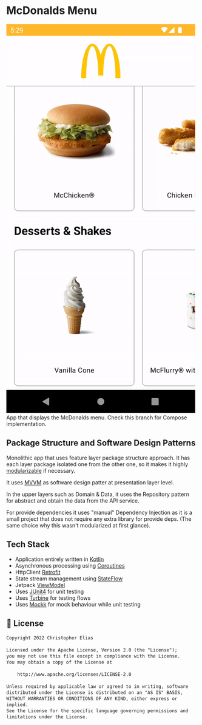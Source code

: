 # McDonalds Menu
<img src="readme/mcdonalds.gif" alt="McDonald Sample" height="50%"/>
App that displays the McDonalds menu. Check this branch for Compose implementation.

## Package Structure and Software Design Patterns

Monolithic app that uses feature layer package structure approach. It has each layer package isolated one from the other one, so it makes it highly [modularizable](https://medium.com/proandroiddev/the-abc-of-modularization-for-android-in-2021-e7b3fbe29fca) if necessary.

It uses [MVVM](https://medium.com/proandroiddev/understanding-mvvm-pattern-for-android-in-2021-98b155b37b54) as software design patter at presentation layer level.

In the upper layers such as Domain & Data, it uses the Repository pattern for abstract and obtain the data from the API service.

For provide dependencies it uses "manual" Dependency Injection as it is a small project that does not require any extra library for provide deps. (The same choice why this wasn't modularized at first glance).

## Tech Stack
- Application entirely written in [Kotlin](https://kotlinlang.org)
- Asynchronous processing using [Coroutines](https://kotlin.github.io/kotlinx.coroutines/)
- HttpClient [Retrofit](https://github.com/square/retrofit)
- State stream management using [StateFlow](https://developer.android.com/kotlin/flow/stateflow-and-sharedflow)
- Jetpack [ViewModel](https://developer.android.com/topic/libraries/architecture/viewmodel)
- Uses [JUnit4](https://developer.android.com/training/testing/junit-rules) for unit testing
- Uses [Turbine](https://github.com/cashapp/turbine) for testing flows
- Uses [Mockk](https://mockk.io) for mock behaviour while unit testing

## 📃 License

```
Copyright 2022 Christopher Elias

Licensed under the Apache License, Version 2.0 (the "License");
you may not use this file except in compliance with the License.
You may obtain a copy of the License at

    http://www.apache.org/licenses/LICENSE-2.0

Unless required by applicable law or agreed to in writing, software
distributed under the License is distributed on an "AS IS" BASIS,
WITHOUT WARRANTIES OR CONDITIONS OF ANY KIND, either express or implied.
See the License for the specific language governing permissions and
limitations under the License.
```
